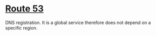 # [Route 53](https://aws.amazon.com/route53)

DNS registration. It is a global service therefore does not depend on a specific region.

